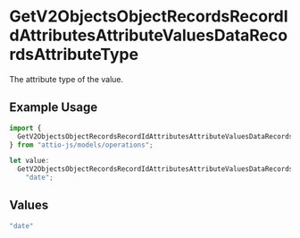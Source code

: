 # GetV2ObjectsObjectRecordsRecordIdAttributesAttributeValuesDataRecordsAttributeType

The attribute type of the value.

## Example Usage

```typescript
import {
  GetV2ObjectsObjectRecordsRecordIdAttributesAttributeValuesDataRecordsAttributeType,
} from "attio-js/models/operations";

let value:
  GetV2ObjectsObjectRecordsRecordIdAttributesAttributeValuesDataRecordsAttributeType =
    "date";
```

## Values

```typescript
"date"
```